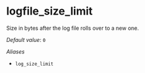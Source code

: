 # logfile_size_limit

Size in bytes after the log file rolls over to a new one.

*Default value*: `0`

*Aliases*

- `log_size_limit`


